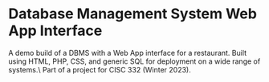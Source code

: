 # Database Management System Web App Interface
A demo build of a DBMS with a Web App interface for a restaurant.
Built using HTML, PHP, CSS, and generic SQL for deployment on a wide range of systems.\\
Part of a project for CISC 332 (Winter 2023).
